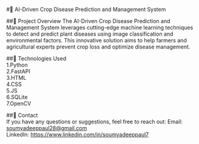 #🌾 AI-Driven Crop Disease Prediction and Management System
 
##📌 Project Overview
The AI-Driven Crop Disease Prediction and Management System leverages cutting-edge machine learning techniques to detect and predict plant diseases using image classification and environmental factors. This innovative solution aims to help farmers and agricultural experts prevent crop loss and optimize disease management.

##🚀 Technologies Used<br>
1.Python<br>
2.FastAPI<br>
3.HTML<br>
4.CSS<br>
5.JS<br>
6.SQLite<br>
7.OpenCV<br>

##📨 Contact<br>
If you have any questions or suggestions, feel free to reach out:
Email: soumyadeeppaul28@gmail.com <br>
LinkedIn: https://www.linkedin.com/in/soumyadeeppaul7
